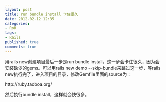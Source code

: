 ```yaml
---
layout: post
title: run bundle install 卡住很久
date: 2012-02-12 12:35
categories:
- RoR
tags:
- Rails
published: true
comments: true
---
```

<p><p>用rails new创建项目最后一步是run bundle install，这一步会卡住很久，因为会安装缺少的gems。可以用rails new demo --skip-bundle来跳过这一步，等rails new执行完了，进入项目的目录，修改Gemfile里面的source为：</p>
<p>http://ruby.taoboa.org/</p>
<p>然后执行bundle install，这样就会快很多。</p></p>
